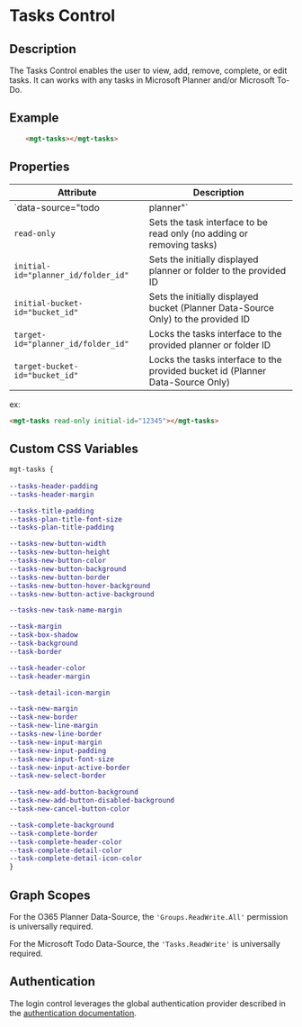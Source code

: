 # Tasks Control

## Description

The Tasks Control enables the user to view, add, remove, complete, or edit tasks. It can works with any tasks in Microsoft Planner and/or Microsoft To-Do.

## Example

````html
    <mgt-tasks></mgt-tasks>
````

## Properties

| Attribute | Description |
| -- | -- |
| `data-source="todo|planner"` | Sets the Data source for tasks, either Microsoft Todo, or Office 365 Planner |
| `read-only` | Sets the task interface to be read only (no adding or removing tasks) |
| `initial-id="planner_id/folder_id"` | Sets the initially displayed planner or folder to the provided ID |
| `initial-bucket-id="bucket_id"` | Sets the initially displayed bucket (Planner Data-Source Only) to the provided ID |
| `target-id="planner_id/folder_id"` | Locks the tasks interface to the provided planner or folder ID |
| `target-bucket-id="bucket_id"` | Locks the tasks interface to the provided bucket id (Planner Data-Source Only) |

ex: 
````html
<mgt-tasks read-only initial-id="12345"></mgt-tasks>
````

## Custom CSS Variables

````css
mgt-tasks {
    
--tasks-header-padding
--tasks-header-margin 

--tasks-title-padding
--tasks-plan-title-font-size
--tasks-plan-title-padding

--tasks-new-button-width
--tasks-new-button-height
--tasks-new-button-color
--tasks-new-button-background
--tasks-new-button-border
--tasks-new-button-hover-background
--tasks-new-button-active-background

--tasks-new-task-name-margin

--task-margin
--task-box-shadow
--task-background
--task-border

--task-header-color
--task-header-margin

--task-detail-icon-margin

--task-new-margin
--task-new-border
--task-new-line-margin
--tasks-new-line-border
--task-new-input-margin
--task-new-input-padding
--task-new-input-font-size
--task-new-input-active-border
--task-new-select-border

--task-new-add-button-background
--task-new-add-button-disabled-background
--task-new-cancel-button-color

--task-complete-background
--task-complete-border
--task-complete-header-color
--task-complete-detail-color
--task-complete-detail-icon-color
}
````

## Graph Scopes

For the O365 Planner Data-Source, the `'Groups.ReadWrite.All'` permission is universally required.

For the Microsoft Todo Data-Source, the `'Tasks.ReadWrite'` is universally required.

## Authentication

The login control leverages the global authentication provider described in the [authentication documentation](./../providers.md).
